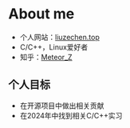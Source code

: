 # About me

- 个人网站：[liuzechen.top](liuzechen.top)
- C/C++，Linux爱好者
- 知乎：[Meteor_Z](https://www.zhihu.com/people/newlzc)

## 个人目标

- 在开源项目中做出相关贡献
- 在2024年中找到相关C/C++实习

